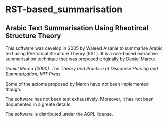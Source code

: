 # RST-based_summarisation
## Arabic Text Summarisation Using Rheotircal Structure Theory

This software was develop in 2005 by Waleed Alsanie to summarise Arabic text using Rhetorical Structure Theory (RST). It is a rule-based extractive summarisation technique that was proposed originally by Daniel Marcu:

*Daniel Marcu (2000). The Theory and Practice of Discourse Parsing and Summarization, MIT Press.*

Some of the axioms proposed by March have not been implemented though. 

The software has not been test exhaustively. Moreover, it has not been documented in a greate details.  

The software is distributed under the AGPL license.
